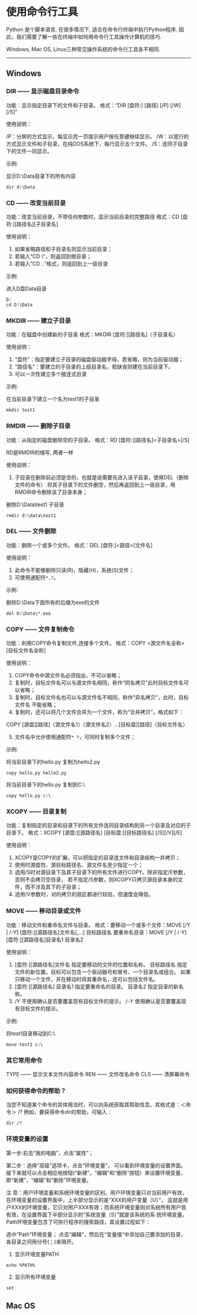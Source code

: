 # 使用命令行工具 

Python 是个脚本语言, 在很多情况下, 适合在命令行终端中执行Python程序. 
因此，我们需要了解一些在终端中如何用命令行工具操作计算机的技巧.

Windows, Mac OS, Linux三种常见操作系统的命令行工具各不相同. 

<hr>

## Windows

### DIR —— 显示磁盘目录命令 

功能：显示指定目录下的文件和子目录。
格式：“DIR [盘符:] [路径] [/P] [/W] [/S]”

使用说明：

/P：分屏的方式显示，每显示完一页提示用户按任意键继续显示。
/W：以宽行的方式显示文件和子目录，在纯DOS系统下，每行显示五个文件。
/S：连同子目录下的文件一同显示。

示例:

显示D:\Data目录下的所有内容

```
dir d:\Data
```


### CD —— 改变当前目录 

功能：改变当前目录，不带任何参数时，显示当前目录的完整路径
格式：CD [盘符:][路径名][子目录名]

使用说明：

1. 如果省略路径和子目录名则显示当前目录；
2. 若输入“CD \”，则返回到根目录；
3. 若输入“CD ..”格式，则返回到上一级目录

示例:

进入D盘Data目录

```
D:
cd D:\Data
```


### MKDIR —— 建立子目录 

功能：在磁盘中创建新的子目录
格式：MKDIR [盘符:][路径名]〈子目录名〉

使用说明：

1. “盘符”：指定要建立子目录的磁盘驱动器字母，若省略，则为当前驱动器；
2. “路径名”：要建立的子目录的上级目录名，若缺省则建在当前目录下。
3. 可以一次性建立多个接连式目录

示例:

在当前目录下建立一个名为test1的子目录

```
mkdir test1
```

### RMDIR —— 删除子目录

功能：从指定的磁盘删除空的子目录。
格式：RD [盘符:][路径名]<子目录名>[/S]

RD是RMDIR的缩写, 两者一样

使用说明：

1. 子目录在删除前必须是空的，也就是说需要先进入该子目录，使用DEL（删除文件的命令）
将其子目录下的文件删空，然后再返回到上一级目录，用RMDIR命令删除该了目录本身；

删除D:\Data\test1 子目录

```
rmdir d:\data\test1
```

### DEL —— 文件删除

功能：删除一个或多个文件。
格式：DEL [盘符:]<路径>[文件名]

使用说明：

1. 此命令不能够删除只读(R)，隐藏(H)，系统(S)文件；
2. 可使用通配符`*,?`。

示例:

删除D:\Data下面所有的后缀为exe的文件

```
del D:\Data\*.exe
```

### COPY —— 文件复制命令 

功能：利用COPY命令复制文件,连接多个文件。
格式：COPY <源文件名全称> [目标文件名全称]

使用说明：

1. COPY命令中源文件名必须指出，不可以省略；
2. 复制时，目标文件名可以与源文件名相同，称作“同名拷贝”此时目标文件名可以省略；
3. 复制时，目标文件名也可以与源文件名不相同，称作“异名拷贝”，此时，目标文件名
不能省略；
4. 复制时，还可以将几个文件合并为一个文件，称为“合并拷贝”，格式如下：

COPY [源盘][路径]〈源文件名1〉〈源文件名2〉…[目标盘][路径]〈目标文件名〉

5. 文件名中允许使用通配符`* ?`，可同时复制多个文件；

示例:

将当前目录下的hello.py 复制为hello2.py

```
copy hello.py hello2.py
```

将当前目录下的hello.py 复制到C:\

```
copy hello.py c:\
```

### XCOPY —— 目录复制

功能：复制指定的目录和目录下的所有文件连同目录结构到另一个目录及对应的子目录下。
格式：XCOPY [源盘:][源路径名] [目标盘:][目标路径名] [/S][/V][/E]

使用说明：

1. XCOPY是COPY的扩展，可以把指定的目录连文件和目录结构一并拷贝；
2. 使用时源盘符、源目标路径名、源文件名至少指定一个；
3. 选用/S时对源目录下及其子目录下的所有文件进行COPY。除非指定/E参数，否则不会拷贝空目录，
若不指定/S参数，则XCOPY只拷贝源目录本身的文件，而不涉及其下的子目录；
4. 选用/V参数时，对的拷贝的扇区都进行较验，但速度会降低。

### MOVE —— 移动目录或文件

功能：移动文件和重命名文件与目录。
格式：要移动一个或多个文件：MOVE [/Y | /-Y] [盘符:][源路径名]文件名[,...] 目标路径名
要重命名目录：MOVE [/Y | /-Y] [盘符:][源路径名]目录名1 目录名2

使用说明：

1. [盘符:][源路径名]文件名 指定要移动的文件的位置和名称。
目标路径名 指定文件的新位置。目标可以包含一个驱动器号和冒号、一个目录名或组合。
如果只移动一个文件，并在移动时将其重命名，还可以包括文件名。
2. [盘符:][源路径名] 目录名1 指定要重命名的目录。
目录名2 指定目录的新名称。
3. /Y 不使用确认是否要覆盖现有目标文件的提示。
/-Y 使用确认是否要覆盖现有目标文件的提示。

示例:

将test1目录移动到C:\

```
move test1 c:\
```

### 其它常用命令

TYPE —— 显示文本文件内容命令
REN —— 文件改名命令
CLS —— 清屏幕命令

### 如何获得命令的帮助？

当您不知道某个命令的具体用法时，可以向系统获取其帮助信息，其格式是：＜命令＞ /?
例如，要获得命令dir的帮助，可输入：
```
dir /?
```

### 环境变量的设置

第一步:右击“我的电脑”，点击“属性”；

第二步：选择“高级”选项卡，点击“环境变量”， 可以看到环境变量的设置界面。
接下来就可以点击相应地按钮(“新建”，“编辑”和“删除”按钮）来设置环境变量，即“新建”，“编辑”和“删除”环境变量。

注 意：用户环境变量和系统环境变量的区别。用户环境变量只对当前用户有效，在环境变量的设置界面中，上半部分显示的是“XXX的用户变量（U）”， 这就是用户XXX的环境变量，它只对用户XXX有效；而系统环境变量则对系统所有用户皆有效，在设置界面下半部分显示的“系统变量（S）”就是该系统的系 统环境变量。
Path环境变量包含了可执行程序的搜索路径，其设置过程如下：

选中“Path”环境变量；
点击“编辑”，然后在“变量值”中添加自己要添加的目录，各目录之间用分号(；)来隔开。

1. 显示环境变量PATH
```
echo %PATH%
```

2. 显示所有环境变量
```
set 
```

## Mac OS
